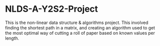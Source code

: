 # NLDS-A-Y2S2-Project
This is the non-linear data structure &amp; algorithms project. This involved finding the shortest path in a matrix, and creating an algorithm used to get the most optimal way of cutting a roll of paper based on known values per length.
